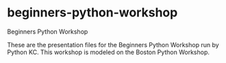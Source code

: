 beginners-python-workshop
=========================

Beginners Python Workshop

These are the presentation files for the Beginners Python Workshop run by Python KC. This workshop is modeled on the Boston Python Workshop.

